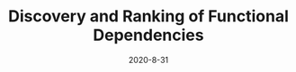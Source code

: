 ---
title: "Discovery and Ranking of Functional Dependencies"
collection: talks
type: "Talk"
permalink: /talks/vldb2020
venue: "Very Large Data Bases Conference (VLDB)"
date: 2020-8-31
location: "Tokyo, Japan"
---